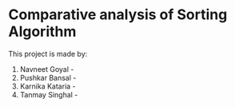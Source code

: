 # Comparative analysis of Sorting Algorithm
 This project is made by:
 1. Navneet Goyal - 
 2. Pushkar Bansal - 
 3. Karnika Kataria - 
 4. Tanmay Singhal - 
